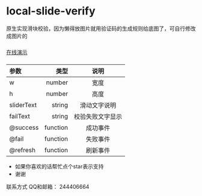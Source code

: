 # local-slide-verify
原生实现滑块校验，因为懒得放图片就用验证码的生成规则给底图了，可自行修改成图片的

###
[在线演示](https://flywor.github.io/local-slide-verify/dist/index.html " 在线演示")

###
| 参数 | 类型 | 说明 |
| :-----| ----: | :----: |
| w | number | 宽度 |
| h | number | 高度 |
| sliderText | string | 滑动文字说明 |
| failText | string | 校验失败文字显示 |
| @success | function | 成功事件 |
| @fail | function | 失败事件 |
| @refresh | function | 刷新事件 |

* 如果你喜欢的话帮忙点个star表示支持
* 谢谢

联系方式
QQ和邮箱： 244406664
